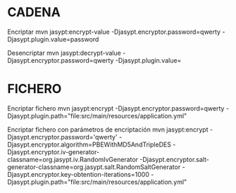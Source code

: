 CADENA
======
Encriptar 
mvn jasypt:encrypt-value -Djasypt.encryptor.password=qwerty -Djasypt.plugin.value=password

Desencriptar
mvn jasypt:decrypt-value -Djasypt.encryptor.password=qwerty -Djasypt.plugin.value=

FICHERO
=======
Encriptar fichero
mvn jasypt:encrypt -Djasypt.encryptor.password=qwerty -Djasypt.plugin.path="file:src/main/resources/application.yml"

Encriptar fichero con parámetros de encriptación
mvn jasypt:encrypt -Djasypt.encryptor.password='qwerty' -Djasypt.encryptor.algorithm=PBEWithMD5AndTripleDES -Djasypt.encryptor.iv-generator-classname=org.jasypt.iv.RandomIvGenerator -Djasypt.encryptor.salt-generator-classname=org.jasypt.salt.RandomSaltGenerator -Djasypt.encryptor.key-obtention-iterations=1000 -Djasypt.plugin.path="file:src/main/resources/application.yml"